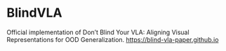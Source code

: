 # BlindVLA
Official implementation of Don’t Blind Your VLA: Aligning Visual Representations for OOD Generalization. https://blind-vla-paper.github.io
